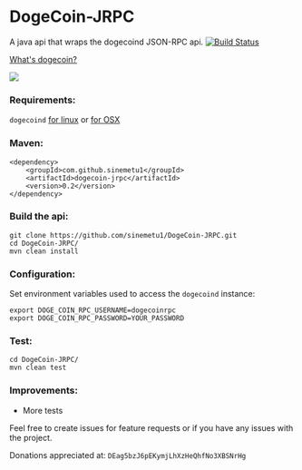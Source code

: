 DogeCoin-JRPC
=============

A java api that wraps the dogecoind JSON-RPC api.  [![Build Status](https://travis-ci.org/sinemetu1/DogeCoin-JRPC.png?branch=master)](https://travis-ci.org/sinemetu1/DogeCoin-JRPC)

[What's dogecoin?](http://dogecoin.com/)

![](http://i.imgur.com/KGE6WIc.png)

### Requirements:

`dogecoind` [for linux](https://github.com/dogecoin/dogecoin#wow-plz-make-dogecoind) or [for OSX](https://github.com/sinemetu1/dogecoin#mac-osx)

### Maven:

    <dependency>
	    <groupId>com.github.sinemetu1</groupId>
	    <artifactId>dogecoin-jrpc</artifactId>
	    <version>0.2</version>
    </dependency>

### Build the api:

    git clone https://github.com/sinemetu1/DogeCoin-JRPC.git
    cd DogeCoin-JRPC/
    mvn clean install
    
### Configuration:

Set environment variables used to access the `dogecoind` instance:

    export DOGE_COIN_RPC_USERNAME=dogecoinrpc
    export DOGE_COIN_RPC_PASSWORD=YOUR_PASSWORD

### Test:

    cd DogeCoin-JRPC/
    mvn clean test
    
### Improvements:

- More tests

Feel free to create issues for feature requests or if you have any issues with the project.

Donations appreciated at: `DEag5bzJ6pEKymjLhXzHeQhfNo3XBSNrHg`
